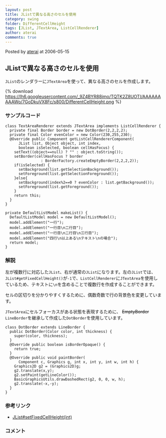 ```yaml
---
layout: post
title: JListで異なる高さのセルを使用
category: swing
folder: DifferentCellHeight
tags: [JList, JTextArea, ListCellRenderer]
author: aterai
comments: true
---
```


Posted by [aterai](http://terai.xrea.jp/aterai.html) at 2006-05-15

## JListで異なる高さのセルを使用
`JList`のレンダラーに`JTextArea`を使って、異なる高さのセルを作成します。

{% download https://lh6.googleusercontent.com/_9Z4BYR88imo/TQTK2Z8UOTI/AAAAAAAAAWo/7GoDkuVX8Fc/s800/DifferentCellHeight.png %}

### サンプルコード
<pre class="prettyprint"><code>class TextAreaRenderer extends JTextArea implements ListCellRenderer {
  private final Border border = new DotBorder(2,2,2,2);
  private final Color evenColor = new Color(230,255,230);
  @Override public Component getListCellRendererComponent(
      JList list, Object object, int index,
      boolean isSelected, boolean cellHasFocus) {
    setText((object==null) ? "" : object.toString());
    setBorder(cellHasFocus ? border
                : BorderFactory.createEmptyBorder(2,2,2,2));
    if(isSelected) {
      setBackground(list.getSelectionBackground());
      setForeground(list.getSelectionForeground());
    }else{
      setBackground(index%2==0 ? evenColor : list.getBackground());
      setForeground(list.getForeground());
    }
    return this;
  }
}

private DefaultListModel makeList() {
  DefaultListModel model = new DefaultListModel();
  model.addElement("一行");
  model.addElement("一行目\n二行目");
  model.addElement("一行目\n二行目\n三行目");
  model.addElement("四行\n以上ある\nテキスト\nの場合");
  return model;
}
</code></pre>

### 解説
左が複数行に対応した`JList`、右が通常の`JList`になります。左の`JList`では、`JList#getFixedCellHeight()`が`-1`で、`ListCellRenderer`に`JTextArea`を使用しているため、テキストに`\n`を含めることで複数行を作成することができます。

セルの区切りを分かりやすくするために、偶数奇数で行の背景色を変更しています。

`JTextArea`にセルフォーカスがある状態を表現するために、 ~~EmptyBorder~~ `LineBorder`を継承して作成した`DotBorder`を使用しています。

<pre class="prettyprint"><code>class DotBorder extends LineBorder {
  public DotBorder(Color color, int thickness) {
    super(color, thickness);
  }
  @Override public boolean isBorderOpaque() {
    return true;
  }
  @Override public void paintBorder(
      Component c, Graphics g, int x, int y, int w, int h) {
    Graphics2D g2 = (Graphics2D)g;
    g2.translate(x,y);
    g2.setPaint(getLineColor());
    BasicGraphicsUtils.drawDashedRect(g2, 0, 0, w, h);
    g2.translate(-x,-y);
  }
}
</code></pre>

### 参考リンク
- [JList#setFixedCellHeight(int)](http://docs.oracle.com/javase/jp/6/api/javax/swing/JList.html#setFixedCellHeight%28int%29)

<!-- dummy comment line for breaking list -->

### コメント
